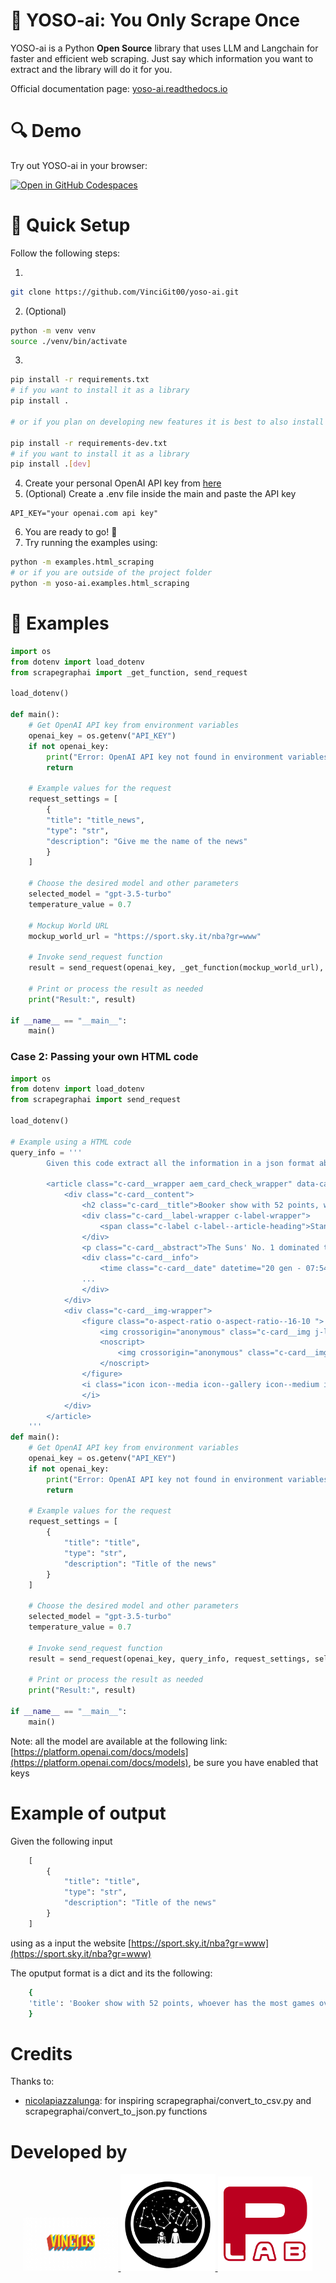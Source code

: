 # 🤖 YOSO-ai: You Only Scrape Once

YOSO-ai is a Python **Open Source** library that uses LLM and Langchain for faster and efficient web scraping. Just say which information you want to extract and the library will do it for you.

Official documentation page: [yoso-ai.readthedocs.io](https://yoso-ai.readthedocs.io/en/latest/index.html)

# 🔍 Demo

Try out YOSO-ai in your browser:

[![Open in GitHub Codespaces](https://github.com/codespaces/badge.svg)](https://codespaces.new/VinciGit00/YOSO-ai)

# 🔧 Quick Setup

Follow the following steps:

1.

```bash
git clone https://github.com/VinciGit00/yoso-ai.git
```

2.  (Optional)

```bash
python -m venv venv
source ./venv/bin/activate
```

3.

```bash
pip install -r requirements.txt
# if you want to install it as a library
pip install .

# or if you plan on developing new features it is best to also install the extra dependencies using

pip install -r requirements-dev.txt
# if you want to install it as a library
pip install .[dev]
```

4.  Create your personal OpenAI API key from [here](https://platform.openai.com/api-keys)
5.  (Optional) Create a .env file inside the main and paste the API key

```config
API_KEY="your openai.com api key"
```

6. You are ready to go! 🚀
7. Try running the examples using:

```bash
python -m examples.html_scraping
# or if you are outside of the project folder
python -m yoso-ai.examples.html_scraping
```

# 📖 Examples

```python
import os
from dotenv import load_dotenv
from scrapegraphai import _get_function, send_request

load_dotenv()

def main():
    # Get OpenAI API key from environment variables
    openai_key = os.getenv("API_KEY")
    if not openai_key:
        print("Error: OpenAI API key not found in environment variables.")
        return

    # Example values for the request
    request_settings = [
        {
        "title": "title_news",
        "type": "str",
        "description": "Give me the name of the news"
        }
    ]

    # Choose the desired model and other parameters
    selected_model = "gpt-3.5-turbo"
    temperature_value = 0.7

    # Mockup World URL
    mockup_world_url = "https://sport.sky.it/nba?gr=www"

    # Invoke send_request function
    result = send_request(openai_key, _get_function(mockup_world_url), request_settings, selected_model, temperature_value, 'cl100k_base')

    # Print or process the result as needed
    print("Result:", result)

if __name__ == "__main__":
    main()
```

### Case 2: Passing your own HTML code

```python
import os
from dotenv import load_dotenv
from scrapegraphai import send_request

load_dotenv()

# Example using a HTML code
query_info = '''
        Given this code extract all the information in a json format about the news.

        <article class="c-card__wrapper aem_card_check_wrapper" data-cardindex="0">
            <div class="c-card__content">
                <h2 class="c-card__title">Booker show with 52 points, whoever has the most games over 50</h2>
                <div class="c-card__label-wrapper c-label-wrapper">
                    <span class="c-label c-label--article-heading">Standings</span>
                </div>
                <p class="c-card__abstract">The Suns' No. 1 dominated the match won in New Orleans, scoring 52 points. It's about...</p>
                <div class="c-card__info">
                    <time class="c-card__date" datetime="20 gen - 07:54">20 gen - 07:54</time>
                ...
                </div>
            </div>
            <div class="c-card__img-wrapper">
                <figure class="o-aspect-ratio o-aspect-ratio--16-10 ">
                    <img crossorigin="anonymous" class="c-card__img j-lazyload" alt="Partite con 50+ punti: Booker in Top-20" data-srcset="..." sizes="..." loading="lazy" data-src="...">
                    <noscript>
                        <img crossorigin="anonymous" class="c-card__img" alt="Partite con 50+ punti: Booker in Top-20" srcset="..." sizes="..." src="...">
                    </noscript>
                </figure>
                <i class="icon icon--media icon--gallery icon--medium icon--c-primary">
                </i>
            </div>
        </article>
    '''
def main():
    # Get OpenAI API key from environment variables
    openai_key = os.getenv("API_KEY")
    if not openai_key:
        print("Error: OpenAI API key not found in environment variables.")
        return

    # Example values for the request
    request_settings = [
        {
            "title": "title",
            "type": "str",
            "description": "Title of the news"
        }
    ]

    # Choose the desired model and other parameters
    selected_model = "gpt-3.5-turbo"
    temperature_value = 0.7

    # Invoke send_request function
    result = send_request(openai_key, query_info, request_settings, selected_model, temperature_value, 'cl100k_base')

    # Print or process the result as needed
    print("Result:", result)

if __name__ == "__main__":
    main()
```

Note: all the model are available at the following link: [https://platform.openai.com/docs/models](https://platform.openai.com/docs/models), be sure you have enabled that keys

# Example of output

Given the following input

```python
    [
        {
            "title": "title",
            "type": "str",
            "description": "Title of the news"
        }
    ]

```

using as a input the website [https://sport.sky.it/nba?gr=www](https://sport.sky.it/nba?gr=www)

The oputput format is a dict and its the following:

```bash
    {
    'title': 'Booker show with 52 points, whoever has the most games over 50'
    }
```

# Credits
Thanks to: 
- [nicolapiazzalunga](https://github.com/nicolapiazzalunga): for inspiring scrapegraphai/convert_to_csv.py and scrapegraphai/convert_to_json.py functions

# Developed by

<p align="center">
  <a href="https://vincigit00.github.io/">
    <img src="docs/assets/logo_vincios.png" alt="Vincios Logo" style="width: 30%;">
  </a>
  <a href="https://lurenss.github.io/">
    <img src="docs/assets/logo_lurens.png" alt="Lurenss Logo" style="width: 30%;">
  </a>
  <a href="https://perinim.github.io/">
    <img src="docs/assets/logo_perinilab.png" alt="PeriniLab Logo" style="width: 30%;">
  </a>
</p>

